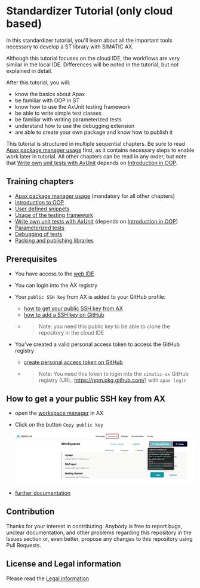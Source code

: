 # Standardizer Tutorial (only cloud based)

In this standardizer tutorial, you'll learn about all the important tools necessary to develop a ST library with SIMATIC AX.

Although this tutorial focuses on the cloud IDE, the workflows are very similar in the local IDE. Differences will be noted in the tutorial, but not explained in detail.

After this tutorial, you will:

- know the basics about Apax
- be familiar with OOP in ST
- know how to use the AxUnit testing framework
- be able to write simple test classes
- be familiar with writing parameterized tests
- understand how to use the debugging extension
- are able to create your own package and know how to publish it

This tutorial is structured in multiple sequential chapters. Be sure to read [Apax package manager usage](./doc/setup.md) first, as it contains necessary steps to enable work later in tutorial. All other chapters can be read in any order, but note that [Write own unit tests with AxUnit](./doc/write-tests.md) depends on [Introduction in OOP](./doc/oop-introduction.md).

## Training chapters

- [Apax package manager usage](./doc/setup.md) (mandatory for all other chapters)
- [Introduction to OOP](./doc/oop-introduction.md)
- [User defined snippets](./doc/user-defined-snippets.md)
- [Usage of the testing framework](./doc/testing-framework.md)
- [Write own unit tests with AxUnit](./doc/write-tests.md) (depends on [Introduction in OOP](./doc/oop-introduction.md))
- [Parameterized tests](./doc/parametrized-tests.md)
- [Debugging of tests](./doc/test-debugging.md)
- [Packing and publishing libraries](./doc/publishing-lib.md)

## Prerequisites

- You have access to the [web IDE](https://axcite.me)
- You can login into the AX registry
- Your `public SSH key` from AX is added to your GitHub profile:
  - [how to get your public SSH key from AX](#how-to-get-a-your-public-ssh-key-from-ax)
  - [how to add a SSH key on GitHub](https://docs.github.com/en/authentication/connecting-to-github-with-ssh/adding-a-new-ssh-key-to-your-github-account)
  - >Note: you need this public key to be able to clone the repository in the cloud IDE

- You've created a valid personal access token to access the GitHub registry
  - [create personal access token on GitHub](https://docs.github.com/en/authentication/keeping-your-account-and-data-secure/creating-a-personal-access-token)
  - >Note: You need this token to login into the `simatic-ax` GitHub registry (URL: <https://npm.pkg.github.com/>) with `apax login`

## How to get a your public SSH key from AX

- open the [workspace manager](https://console.simatic-ax.siemens.io/workspaces) in AX
- Click on the button `Copy public key` 

    ![](./doc/images/publickey.png)

- [further documentation](https://console.simatic-ax.siemens.io/docs/axcode/source-code-management#cloning-in-the-cloud)

## Contribution

Thanks for your interest in contributing. Anybody is free to report bugs, unclear documentation, and other problems regarding this repository in the Issues section or, even better, propose any changes to this repository using Pull Requests.

## License and Legal information

Please read the [Legal information](LICENSE.md)
